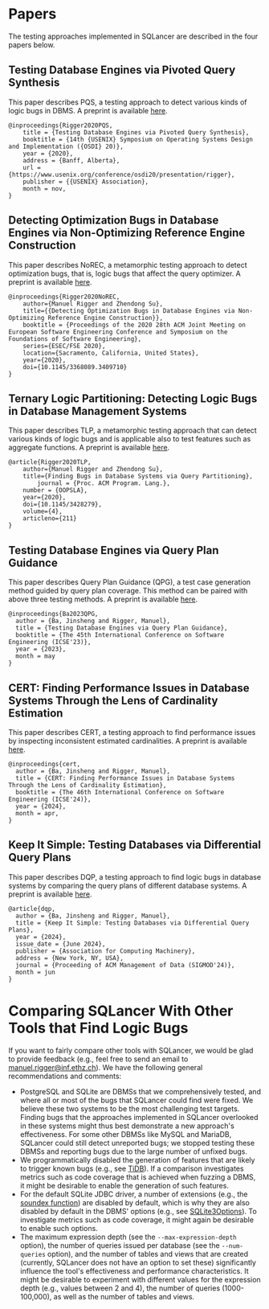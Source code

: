 # Papers

The testing approaches implemented in SQLancer are described in the four papers below.

## Testing Database Engines via Pivoted Query Synthesis

This paper describes PQS, a testing approach to detect various kinds of logic bugs in DBMS. A preprint is available [here](https://arxiv.org/pdf/2001.04174.pdf).

```
@inproceedings{Rigger2020PQS,
	title = {Testing Database Engines via Pivoted Query Synthesis},
	booktitle = {14th {USENIX} Symposium on Operating Systems Design and Implementation ({OSDI} 20)},
	year = {2020},
	address = {Banff, Alberta},
	url = {https://www.usenix.org/conference/osdi20/presentation/rigger},
	publisher = {{USENIX} Association},
	month = nov,
}
```

## Detecting Optimization Bugs in Database Engines via Non-Optimizing Reference Engine Construction

This paper describes NoREC, a metamorphic testing approach to detect optimization bugs, that is, logic bugs that affect the query optimizer. A preprint is available [here](https://arxiv.org/abs/2007.08292).

```
@inproceedings{Rigger2020NoREC,
	author={Manuel Rigger and Zhendong Su},
	title={{Detecting Optimization Bugs in Database Engines via Non-Optimizing Reference Engine Construction}},
	booktitle = {Proceedings of the 2020 28th ACM Joint Meeting on European Software Engineering Conference and Symposium on the Foundations of Software Engineering},
	series={ESEC/FSE 2020},
	location={Sacramento, California, United States},
	year={2020},
	doi={10.1145/3368089.3409710}
}
```

## Ternary Logic Partitioning: Detecting Logic Bugs in Database Management Systems

This paper describes TLP, a metamorphic testing approach that can detect various kinds of logic bugs and is applicable also to test features such as aggregate functions. A preprint is available [here](https://www.manuelrigger.at/preprints/TLP.pdf).

```
@article{Rigger2020TLP,
	author={Manuel Rigger and Zhendong Su},
	title={Finding Bugs in Database Systems via Query Partitioning},
        journal = {Proc. ACM Program. Lang.},
	number = {OOPSLA},
	year={2020},
	doi={10.1145/3428279},
	volume={4},
	articleno={211}
}
```

## Testing Database Engines via Query Plan Guidance

This paper describes Query Plan Guidance (QPG), a test case generation method guided by query plan coverage. This method can be paired with above three testing methods. A preprint is available [here](http://bajinsheng.github.io/assets/pdf/qpg_icse23.pdf).

```
@inproceedings{Ba2023QPG,
  author = {Ba, Jinsheng and Rigger, Manuel},
  title = {Testing Database Engines via Query Plan Guidance},
  booktitle = {The 45th International Conference on Software Engineering (ICSE'23)},
  year = {2023},
  month = may
}
```

## CERT: Finding Performance Issues in Database Systems Through the Lens of Cardinality Estimation

This paper describes CERT, a testing approach to find performance issues by inspecting inconsistent estimated cardinalities. A preprint is available [here](https://bajinsheng.github.io/assets/pdf/cert_icse24.pdf).

```
@inproceedings{cert,
  author = {Ba, Jinsheng and Rigger, Manuel},
  title = {CERT: Finding Performance Issues in Database Systems Through the Lens of Cardinality Estimation},
  booktitle = {The 46th International Conference on Software Engineering (ICSE'24)},
  year = {2024},
  month = apr,
}
```

## Keep It Simple: Testing Databases via Differential Query Plans

This paper describes DQP, a testing approach to find logic bugs in database systems by comparing the query plans of different database systems. A preprint is available [here](https://bajinsheng.github.io/assets/pdf/dqp_sigmod24.pdf).

```
@article{dqp,
  author = {Ba, Jinsheng and Rigger, Manuel},
  title = {Keep It Simple: Testing Databases via Differential Query Plans},
  year = {2024},
  issue_date = {June 2024},
  publisher = {Association for Computing Machinery},
  address = {New York, NY, USA},
  journal = {Proceeding of ACM Management of Data (SIGMOD'24)},
  month = jun
}
```

# Comparing SQLancer With Other Tools that Find Logic Bugs

If you want to fairly compare other tools with SQLancer, we would be glad to provide feedback (e.g., feel free to send an email to manuel.rigger@inf.ethz.ch). We have the following general recommendations and comments:
* PostgreSQL and SQLite are DBMSs that we comprehensively tested, and where all or most of the bugs that SQLancer could find were fixed. We believe these two systems to be the most challenging test targets. Finding bugs that the approaches implemented in SQLancer overlooked in these systems might thus best demonstrate a new approach's effectiveness. For some other DBMSs like MySQL and MariaDB, SQLancer could still detect unreported bugs; we stopped testing these DBMSs and reporting bugs due to the large number of unfixed bugs.
* We programmatically disabled the generation of features that are likely to trigger known bugs (e.g., see [TiDB](https://github.com/sqlancer/sqlancer/blob/master/src/sqlancer/tidb/TiDBBugs.java)). If a comparison investigates metrics such as code coverage that is achieved when fuzzing a DBMS, it might be desirable to enable the generation of such features.
* For the default SQLite JDBC driver, a number of extensions (e.g., the [soundex function](https://sqlite.org/lang_corefunc.html#soundex)) are disabled by default, which is why they are also disabled by default in the DBMS' options (e.g., see [SQLite3Options](https://github.com/sqlancer/sqlancer/blob/c71b9741f680f4877fc5047445787ed184a5a5e0/src/sqlancer/sqlite3/SQLite3Options.java#L67)). To investigate metrics such as code coverage, it might again be desirable to enable such options.
* The maximum expression depth (see the `--max-expression-depth` option), the number of queries issued per database (see the `--num-queries` option), and the number of tables and views that are created (currently, SQLancer does not have an option to set these) significantly influence the tool's effectiveness and performance characteristics. It might be desirable to experiment with different values for the expression depth (e.g., values between 2 and 4), the number of queries (1000-100,000), as well as the number of tables and views.
